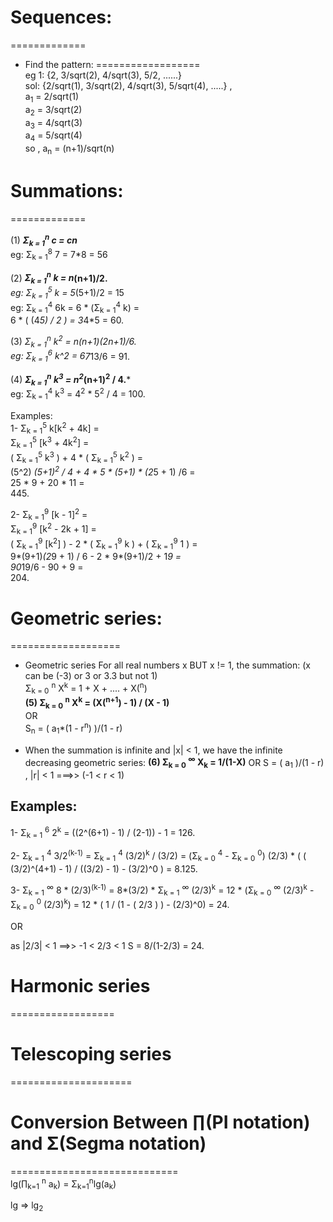 # Sequences:
=============<br>

- Find the pattern:
  ==================<br>
  eg 1:  {2, 3/sqrt(2), 4/sqrt(3), 5/2, ......}    <br>
  sol:   {2/sqrt(1), 3/sqrt(2), 4/sqrt(3), 5/sqrt(4), .....} ,<br>
          a<sub>1</sub> = 2/sqrt(1)<br>
          a<sub>2</sub> = 3/sqrt(2)<br>
          a<sub>3</sub> = 4/sqrt(3)<br>
          a<sub>4</sub> = 5/sqrt(4)<br>
          so , a<sub>n</sub> = (n+1)/sqrt(n)<br>
  
# Summations:
=============<br>

(1) ***Σ<sub>k = 1</sub><sup>n</sup> c = cn***<br>
    eg: Σ<sub>k = 1</sub><sup>8</sup> 7 = 7*8 = 56<br>

(2) ***Σ<sub>k = 1</sub><sup>n</sup> k = n*(n+1)/2.***<br>
    eg: Σ<sub>k = 1</sub><sup>5</sup> k = 5*(5+1)/2 = 15<br>
    eg: Σ<sub>k = 1</sub><sup>4</sup> 6k = 6 * (Σ<sub>k = 1</sub><sup>4</sup> k) =<br>
        6 * ( (4*5) / 2 ) = 3*4*5 = 60.<br>

(3) ***Σ<sub>k = 1</sub><sup>n</sup> k<sup>2</sup> = n*(n+1)*(2n+1)/6.***<br>
    eg: Σ<sub>k = 1</sub><sup>6</sup> k^2 = 6*7*13/6 = 91.<br>

(4) ***Σ<sub>k = 1</sub><sup>n</sup> k<sup>3</sup> = n<sup>2</sup>*(n+1)<sup>2</sup> / 4.***<br>
    eg: Σ<sub>k = 1</sub><sup>4</sup> k<sup>3</sup> = 4<sup>2</sup> * 5<sup>2</sup> / 4 = 100.<br>

Examples:<br>
1-
    Σ<sub>k = 1</sub><sup>5</sup> k[k<sup>2</sup> + 4k] =<br>
    Σ<sub>k = 1</sub><sup>5</sup> [k<sup>3</sup> + 4k<sup>2</sup>] =<br>
    ( Σ<sub>k = 1</sub><sup>5</sup> k<sup>3</sup> ) + 4 * ( Σ<sub>k = 1</sub><sup>5</sup> k<sup>2</sup> ) =<br>
    (5^2) *(5+1)<sup>2</sup> / 4                    + 4 * 5 * (5+1) * (2*5 + 1) /6                        =<br>
    25 * 9                                          + 20 * 11                                             =<br>
    445.<br>

2-
    Σ<sub>k = 1</sub><sup>9</sup> [k - 1]<sup>2</sup> =<br>
    Σ<sub>k = 1</sub><sup>9</sup> [k<sup>2</sup> - 2k + 1] =<br>
    ( Σ<sub>k = 1</sub><sup>9</sup> [k<sup>2</sup>] ) - 2 * ( Σ<sub>k = 1</sub><sup>9</sup> k ) + ( Σ<sub>k = 1</sub><sup>9</sup> 1 ) =<br>
    9*(9+1)*(2*9 + 1) / 6                             - 2 * 9*(9+1)/2                           +  1*9                                =<br>
    90*19/6                                           - 90                                      +  9                                  =<br>
    204.<br>


# Geometric series:<br>
===================

- Geometric series For all real numbers x BUT x != 1, the summation: (x can be (-3) or 3 or 3.3 but not 1)<br>
      Σ<sub>k = 0</sub> <sup>n</sup> X<sup>k</sup> =  1 + X + .... + X(<sup>n</sup>)<br>
**(5) Σ<sub>k = 0</sub> <sup>n</sup> X<sup>k</sup> = (X(<sup>n+1</sup>) - 1) / (X - 1)**<br>
                                OR<br>
      S<sub>n</sub> = ( a<sub>1</sub>*(1 - r<sup>n</sup>) )/(1 - r)<br>

- When the summation is infinite and |x| < 1, we have the infinite decreasing geometric series:
**(6) Σ<sub>k = 0</sub> <sup>∞</sup> X<sub>k</sub> = 1/(1-X)**
                                OR
S = ( a<sub>1</sub> )/(1 - r) , |r| < 1 ===>> (-1 < r < 1)

Examples:
---------
1-
     Σ<sub>k = 1</sub> <sup>6</sup> 2<sup>k</sup> = ((2^(6+1) - 1) / (2-1)) - 1 = 126.

2-
    Σ<sub>k = 1</sub> <sup>4</sup> 3/2<sup>(k-1)</sup> =
    Σ<sub>k = 1</sub> <sup>4</sup> (3/2)<sup>k</sup> / (3/2) =  (Σ<sub>k = 0</sub> <sup>4</sup> - Σ<sub>k = 0</sub> <sup>0</sup>)
    (2/3) * ( ( (3/2)^(4+1) - 1) / ((3/2) - 1)  - (3/2)^0 )  = 8.125.

3-
    Σ<sub>k = 1</sub> <sup>∞</sup> 8 * (2/3)<sup>(k-1)</sup> =
    8*(3/2) * Σ<sub>k = 1</sub> <sup>∞</sup> (2/3)<sup>k</sup> =
    12 * (Σ<sub>k = 0</sub> <sup>∞</sup> (2/3)<sup>k</sup> - Σ<sub>k = 0</sub> <sup>0</sup> (2/3)<sup>k</sup>) =
    12 * ( 1 / (1 - ( 2/3 ) ) - (2/3)^0) = 24.
    
OR

as |2/3| < 1  ==>> -1 < 2/3 < 1
S = 8/(1-2/3) = 24.

# Harmonic series
==================<br>


# Telescoping series
=====================<br>


# Conversion Between  ∏(PI notation) and Σ(Segma notation)
=============================<br>
lg(∏<sub>k=1</sub> <sup>n</sup> a<sub>k</sub>) = Σ<sub>k=1</sub><sup>n</sup>lg(a<sub>k</sub>)                          <br>

lg => lg<sub>2</sub>                                                                                                   <br>

